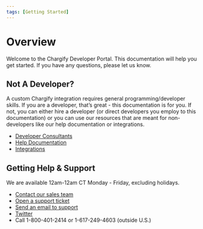 ```yaml
---
tags: [Getting Started]
---
```


# Overview

Welcome to the Chargify Developer Portal. This documentation will help you get started. If you have any questions, please let us know.

## Not A Developer?

A custom Chargify integration requires general programming/developer skills. If you are a developer, that’s great - this documentation is for you. If not, you can either hire a developer (or direct developers you employ to this documentation) or you can use our resources that are meant for non-developers like our help documentation or integrations.

- [Developer Consultants](https://www.chargify.com/consultants/)
- [Help Documentation](https://chargify.zendesk.com/hc/en-us)
- [Integrations](../ecosystem/Ecosystem.md#integrations)


## Getting Help & Support

We are available 12am-12am CT Monday - Friday, excluding holidays.

- [Contact our sales team](mailto:sales@chargify.com)
- [Open a support ticket](https://chargify.zendesk.com/hc/en-us/requests/new)
- [Send an email to support](mailto:support@chargify.com)
- [Twitter](https://twitter.com/chargify)
- Call 1-800-401-2414 or 1-617-249-4603 (outside U.S.)